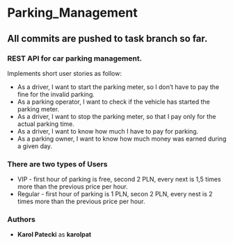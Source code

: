# Parking_Management

## All commits are pushed to task branch so far.

### REST API for car parking management. 

Implements short user stories as follow:

* As a driver, I want to start the parking meter, so I don’t have to pay the fine for the invalid parking.
* As a parking operator, I want to check if the vehicle has started the parking meter.
* As a driver, I want to stop the parking meter, so that I pay only for the actual parking time.
* As a driver, I want to know how much I have to pay for parking.
* As a parking owner, I want to know how much money was earned during a given day.

### There are two types of Users

* VIP - first hour of parking is free, second 2 PLN, every next is 1,5 times more than the previous price per hour.
* Regular - first hour of parking is 1 PLN, secon 2 PLN, every nest is 2 times more than the previous price per hour.

### Authors

* **Karol Patecki** as **karolpat** 

